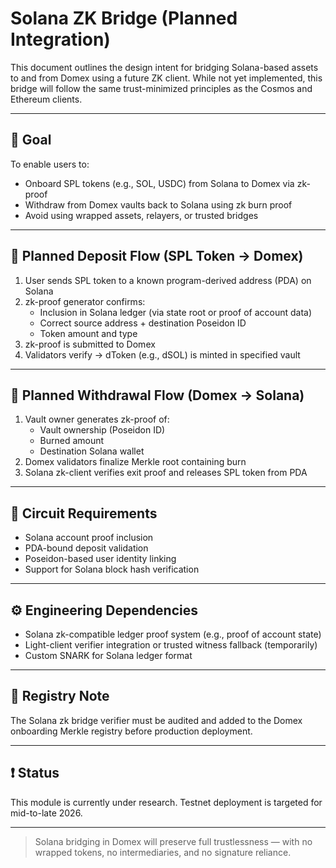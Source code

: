 # Solana ZK Bridge (Planned Integration)

This document outlines the design intent for bridging Solana-based assets to and from Domex using a future ZK client. While not yet implemented, this bridge will follow the same trust-minimized principles as the Cosmos and Ethereum clients.

---

## 🧭 Goal

To enable users to:

- Onboard SPL tokens (e.g., SOL, USDC) from Solana to Domex via zk-proof
- Withdraw from Domex vaults back to Solana using zk burn proof
- Avoid using wrapped assets, relayers, or trusted bridges

---

## 🔄 Planned Deposit Flow (SPL Token → Domex)

1. User sends SPL token to a known program-derived address (PDA) on Solana
2. zk-proof generator confirms:
   - Inclusion in Solana ledger (via state root or proof of account data)
   - Correct source address + destination Poseidon ID
   - Token amount and type
3. zk-proof is submitted to Domex
4. Validators verify → dToken (e.g., dSOL) is minted in specified vault

---

## 🔁 Planned Withdrawal Flow (Domex → Solana)

1. Vault owner generates zk-proof of:
   - Vault ownership (Poseidon ID)
   - Burned amount
   - Destination Solana wallet
2. Domex validators finalize Merkle root containing burn
3. Solana zk-client verifies exit proof and releases SPL token from PDA

---

## 🧩 Circuit Requirements

- Solana account proof inclusion
- PDA-bound deposit validation
- Poseidon-based user identity linking
- Support for Solana block hash verification

---

## ⚙️ Engineering Dependencies

- Solana zk-compatible ledger proof system (e.g., proof of account state)
- Light-client verifier integration or trusted witness fallback (temporarily)
- Custom SNARK for Solana ledger format

---

## 📝 Registry Note

The Solana zk bridge verifier must be audited and added to the Domex onboarding Merkle registry before production deployment.

---

## ❗ Status

This module is currently under research. Testnet deployment is targeted for mid-to-late 2026.

---

> Solana bridging in Domex will preserve full trustlessness — with no wrapped tokens, no intermediaries, and no signature reliance.

